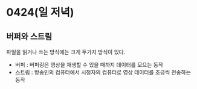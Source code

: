 0424(일 저녁) 
===
## 버퍼와 스트림
파일을 읽거나 쓰는 방식에는 크게 두가지 방식이 있다.
- 버퍼 : 버퍼링은 영상을 재생할 수 있을 때까지 데이터를 모으는 동작
- 스트림 : 방송인의 컴퓨터에서 시청자의 컴퓨터로 영상 데이터를 조금씩 전송하는 동작



